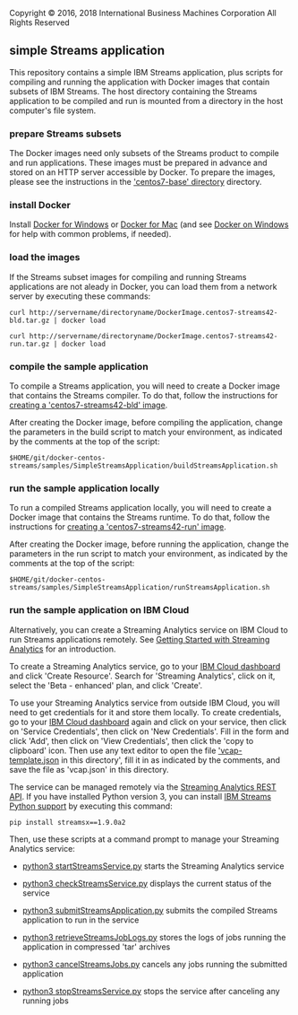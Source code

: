 Copyright &copy; 2016, 2018  International Business Machines Corporation
All Rights Reserved

## simple Streams application

This repository contains a simple IBM Streams application, plus scripts for compiling and running the application with Docker images that contain subsets of IBM Streams. The host directory containing the Streams application to be compiled and run is mounted from a directory in the host computer's file system.


### prepare Streams subsets

The Docker images need only subsets of the Streams product to compile and run applications. These images must be prepared in advance and stored on an HTTP server accessible by Docker. To prepare the images, please see the instructions in the ['centos7-base' directory](../../centos7-base) directory.


### install Docker

Install [Docker for Windows](https://docs.docker.com/windows/) or [Docker for Mac](https://docs.docker.com/mac/) (and see [Docker on Windows](https://developer.ibm.com/bluemix/2015/04/16/installing-docker-windows-fixes-common-problems/) for help with common problems, if needed).


### load the images

If the Streams subset images for compiling and running Streams applications are not aleady in Docker, you can load them from a network server by executing these commands:

    curl http://servername/directoryname/DockerImage.centos7-streams42-bld.tar.gz | docker load

    curl http://servername/directoryname/DockerImage.centos7-streams42-run.tar.gz | docker load


### compile the sample application

To compile a Streams application, you will need to create a Docker image that contains the Streams compiler. To do that, follow the instructions for [creating a 'centos7-streams42-bld' image](../../centos7-streams42-bld).

After creating the Docker image, before compiling the application, change the parameters in the build script to match your environment, as indicated by the comments at the top of the script:

    $HOME/git/docker-centos-streams/samples/SimpleStreamsApplication/buildStreamsApplication.sh


### run the sample application locally

To run a compiled Streams application locally, you will need to create a Docker image that contains the Streams runtime. To do that, follow the instructions for [creating a 'centos7-streams42-run' image](../../centos7-streams42-run).

After creating the Docker image, before running the application, change the parameters in the run script to match your environment, as indicated by the comments at the top of the script:

    $HOME/git/docker-centos-streams/samples/SimpleStreamsApplication/runStreamsApplication.sh


### run the sample application on IBM Cloud

Alternatively, you can create a Streaming Analytics service on IBM Cloud to run Streams applications remotely. See [Getting Started with Streaming Analytics](https://console.bluemix.net/docs/services/StreamingAnalytics/index.html) for an introduction.

To create a Streaming Analytics service, go to your [IBM Cloud dashboard](https://console.bluemix.net/dashboard/apps) and click 'Create Resource'. Search for 'Streaming Analytics', click on it, select the 'Beta - enhanced' plan, and click 'Create'.

To use your Streaming Analytics service from outside IBM Cloud, you will need to get credentials for it and store them locally. To create credentials, go to your [IBM Cloud dashboard](https://console.bluemix.net/dashboard/apps) again and click on your service, then click on 'Service Credentials', then click on 'New Credentials'. Fill in the form and click 'Add', then click on 'View Credentials', then click the 'copy to clipboard' icon.  Then use any text editor to open the file ['vcap-template.json](./vcap-template.json) in this directory', fill it in as indicated by the comments, and save the file as 'vcap.json' in this directory.

The service can be managed remotely via the [Streaming Analytics REST API](https://console.bluemix.net/apidocs/220-streaming-analytics). If you have installed Python version 3, you  can install [IBM Streams Python support](http://ibmstreams.github.io/streamsx.topology/doc/pythondoc/index.html) by executing this command:

    pip install streamsx==1.9.0a2

Then, use these scripts at a command prompt to manage your Streaming Analytics service:

* [python3 startStreamsService.py](startStreamsService.py) starts the Streaming Analytics service

* [python3 checkStreamsService.py](checkStreamsService.py) displays the current status of the service 

* [python3 submitStreamsApplication.py](submitStreamsApplication.py) submits the compiled Streams application to run in the service

* [python3 retrieveStreamsJobLogs.py](retrieveStreamsJobLogs.py) stores the logs of jobs running the application in compressed 'tar' archives

* [python3 cancelStreamsJobs.py](cancelStreamsJobs.py) cancels any jobs running the submitted application

* [python3 stopStreamsService.py](stopStreamsService.py) stops the service after canceling any running jobs



